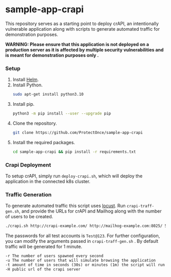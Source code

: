 # sample-app-crapi
This repository serves as a starting point to deploy crAPI, an intentionally vulnerable application along with scripts to generate automated traffic for demonstration purposes.

**WARNING: Please ensure that this application is not deployed on a production server as it is affected by multiple security vulnerabilities and is meant for demonstration purposes only .** 

### Setup

1. Install [Helm](https://helm.sh/docs/intro/install/#through-package-managers).
2. Install Python.
    ```bash
    sudo apt-get install python3.10
    ```
2. Install pip.
    ```bash
    python3 -m pip install --user --upgrade pip
    ```
3. Clone the repository.
    ```bash
    git clone https://github.com/ProtectOnce/sample-app-crapi
    ```
4. Install the required packages.
    ```bash
    cd sample-app-crapi && pip install -r requirements.txt
    ```

### Crapi Deployment

To setup crAPI, simply run `deploy-crapi.sh`, which will deploy the application in the connected k8s cluster.

### Traffic Generation

To generate automated traffic this script uses [locust](https://locust.io/). Run `crapi-traff-gen.sh`, and provide the URLs for crAPI and Mailhog along with the number of users to be created.

```bash
./crapi.sh http://crapi-example.com/ http://mailhog-example.com:8025/ 5
```

The passwords for all test accounts is `Test@123`.
For further configuration, you can modify the arguments passed in `crapi-traff-gen.sh` . By default traffic will be generated for 1 minute.

    -r The number of users spawned every second
    -u The number of users that will simulate browsing the application
    -t amount of time in seconds (30s) or minutes (1m) the script will run
    -H public url of the crapi server